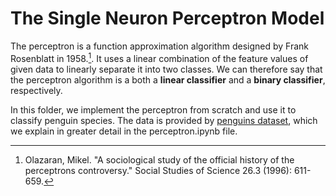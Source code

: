 # The Single Neuron Perceptron Model

The perceptron is a function approximation algorithm designed by Frank Rosenblatt in 1958.[^fn]. It uses a linear combination of the feature values of given data to linearly separate it into two classes. We can therefore say that the perceptron algorithm is a both a **linear classifier** and a **binary classifier**, respectively. 

In this folder, we implement the perceptron from scratch and use it to classify penguin species. The data is provided by 
[penguins dataset](https://github.com/mwaskom/seaborn-data/blob/master/penguins.csv "Title"), which we explain in greater detail in the perceptron.ipynb file.

[^fn]: Olazaran, Mikel. "A sociological study of the official history of the perceptrons controversy." Social Studies of Science 26.3 (1996): 611-659.